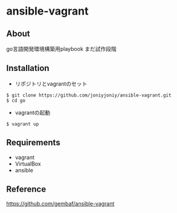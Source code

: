# ansible-vagrant

## About

go言語開発環境構築用playbook
まだ試作段階

## Installation
- リポジトリとvagrantのセット
```
$ git clone https://github.com/joniyjoniy/ansible-vagrant.git
$ cd go
```

- vagrantの起動
```
$ vagrant up
```

## Requirements
- vagrant
- VirtualBox
- ansible

## Reference
https://github.com/gembaf/ansible-vagrant